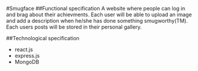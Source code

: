 #Smugface
##Functional specification 
A website where people can log in and brag about their achievments.  Each user will be able to upload an image and add a description when he/she has done something smugworthy(TM). Each users posts will be stored in their personal gallery. 

##Technological specification
- react.js 
- express.js
- MongoDB
